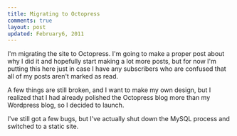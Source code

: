 ```yaml
---
title: Migrating to Octopress
comments: true
layout: post
updated: February6, 2011
---
```


I'm migrating the site to Octopress. I'm going to make a proper post about why I did it and hopefully start making a lot more posts, but for now I'm putting this here just in case I have any subscribers who are confused that all of my posts aren't marked as read.

A few things are still broken, and I want to make my own design, but I realized that I had already polished the Octopress blog more than my Wordpress blog, so I decided to launch.

I've still got a few bugs, but I've actually shut down the MySQL process and switched to a static site.
